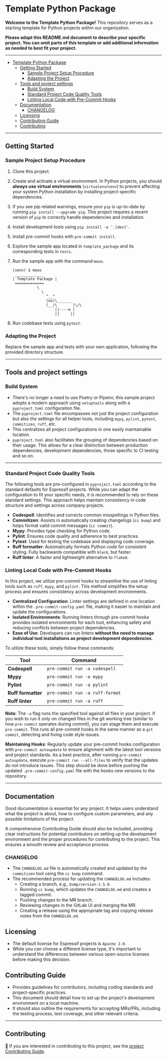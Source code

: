 # Template Python Package

**Welcome to the Template Python Package!** This repository serves as a starting template for Python projects within our organization.

**Please adapt this README.md document to describe your specific project. You can omit parts of this template or add additional information as needed to best fit your project.**

---

- [Template Python Package](#template-python-package)
  - [Getting Started](#getting-started)
    - [Sample Project Setup Procedure](#sample-project-setup-procedure)
    - [Adapting the Project](#adapting-the-project)
  - [Tools and project settings](#tools-and-project-settings)
    - [Build System](#build-system)
    - [Standard Project Code Quality Tools](#standard-project-code-quality-tools)
    - [Linting Local Code with Pre-Commit Hooks](#linting-local-code-with-pre-commit-hooks)
  - [Documentation](#documentation)
    - [CHANGELOG](#changelog)
  - [Licensing](#licensing)
  - [Contributing Guide](#contributing-guide)
  - [Contributing](#contributing)

---

## Getting Started

### Sample Project Setup Procedure

1. Clone this project.
2. Create and activate a virtual environment. In Python projects, you should **always use virtual environments** (`virtualenv`/`venv`) to prevent affecting your system Python installation by installing project-specific dependencies.
3. If you see pip related warnings, ensure your `pip` is up-to-date by running `pip install --upgrade pip`. This project requires a recent version of `pip` to correctly handle dependencies and installation.
4. Install development tools using `pip install -e '.[dev]'`.
5. Install pre-commit hooks with `pre-commit install`.
6. Explore the sample app located in `template_package` and its corresponding tests in `tests`.
7. Run the sample app with the command `mooo`.

   ```
   (venv) $ mooo
    _____________
   | Template Package |
    =============
              \
                \
                  ^__^
                  (oo)\_______
                  (__)\       )\/\
                      ||----w |
                      ||     ||
   ```

8. Run codebase tests using `pytest`.

### Adapting the Project

Replace the sample app and tests with your own application, following the provided directory structure.

---

## Tools and project settings

### Build System

- There's no longer a need to use Poetry or Pipenv; this sample project adopts a modern approach using `setuptools` along with a `pyproject.toml` configuration file.
- The `pyproject.toml` file encompasses not just the project configuration but also the settings for all helper tools, including `mypy`, `pylint`, `pytest`, `commitizen`, `ruff`, etc.
- This centralizes all project configurations in one easily maintainable location.
- `pyproject.toml` also facilitates the grouping of dependencies based on their usage. This allows for a clear distinction between production dependencies, development dependencies, those specific to CI testing and so on.

---

### Standard Project Code Quality Tools

The following tools are pre-configured in `pyproject.toml` according to the standard defaults for Espressif projects. While you can adapt the configuration to fit your specific needs, it is recommended to rely on these standard settings. This approach helps maintain consistency in code structure and settings across company projects.

- **Codespell**: Identifies and corrects common misspellings in Python files.
- **Commitizen**: Assists in automatically creating changelogs (`cz bump`) and helps format valid commit messages (`cz commit`).
- **Mypy**: Provides type checking for Python code.
- **Pylint**: Ensures code quality and adherence to best practices.
- **Pytest**: Used for testing the codebase and displaying code coverage.
- **Ruff formatter**: Automatically formats Python code for consistent styling. Fully backwards compatible with `black`, but faster.
- **Ruff linter**: A faster and lightweight alternative to `flake8`.

### Linting Local Code with Pre-Commit Hooks

In this project, we utilize pre-commit hooks to streamline the use of linting tools such as `ruff`, `mypy`, and `pylint`. This method simplifies the setup process and ensures consistency across development environments.

- **Centralized Configuration**: Linter settings are defined in one location within the `.pre-commit-config.yaml` file, making it easier to maintain and update the configurations.
- **Isolated Environments**: Running linters through pre-commit hooks provides isolated environments for each tool, enhancing safety and reducing conflicts between project dependencies.
- **Ease of Use**: Developers can run linters **without the need to manage individual tool installations as project development dependencies**.

To utilize these tools, simply follow these commands:

| Tool               | Command                         |
| ------------------ | ------------------------------- |
| **Codespell**      | `pre-commit run -a codespell`   |
| **Mypy**           | `pre-commit run -a mypy`        |
| **Pylint**         | `pre-commit run -a pylint`      |
| **Ruff formatter** | `pre-commit run -a ruff-format` |
| **Ruff linter**    | `pre-commit run -a ruff`        |

**Note**: The `-a` flag runs the specified tool against all files in your project. If you wish to run it only on changed files in the git working tree (similar to how `pre-commit` operates during commit), you can stage them and execute `pre-commit`. This runs all pre-commit hooks in the same manner as a `git commit`, detecting and fixing code style issues.

**Maintaining Hooks**: Regularly update your pre-commit hooks configuration with `pre-commit autoupdate` to ensure alignment with the latest tool versions and project standards. As a best practice, after running `pre-commit autoupdate`, execute `pre-commit run --all-files` to verify that the updates do not introduce issues. This step should be done before pushing the updated `.pre-commit-config.yaml` file with the hooks new versions to the repository.

---

## Documentation

Good documentation is essential for any project. It helps users understand what the project is about, how to configure custom parameters, and any possible limitations of the project.

A comprehensive Contributing Guide should also be included, providing clear instructions for potential contributors on setting up the development environment and the proper procedures for contributing to the project. This ensures a smooth review and acceptance process.

### CHANGELOG

- The `CHANGELOG.md` file is automatically created and updated by the `commitizen` tool using the `cz bump` command.
- The recommended process for updating the `CHANGELOG.md` includes:
  - Creating a branch, e.g., `bump/version-1.5.0`.
  - Running `cz bump`, which updates the `CHANGELOG.md` and creates a tagged commit.
  - Pushing changes to the MR branch.
  - Reviewing changes in the GitLab UI and merging the MR.
  - Creating a release using the appropriate tag and copying release notes from the `CHANGELOG.md`.

## Licensing

- The default license for Espressif projects is `Apache 2.0`.
- While you can choose a different license type, it's important to understand the differences between various open-source licenses before making this decision.

## Contributing Guide

- Provides guidelines for contributors, including coding standards and project-specific practices.
- This document should detail how to set up the project's development environment on a local machine.
- It should also outline the requirements for accepting MRs/PRs, including the testing process, test coverage, and other relevant criteria.

---

## Contributing

📘 If you are interested in contributing to this project, see the [project Contributing Guide](CONTRIBUTING.md).
